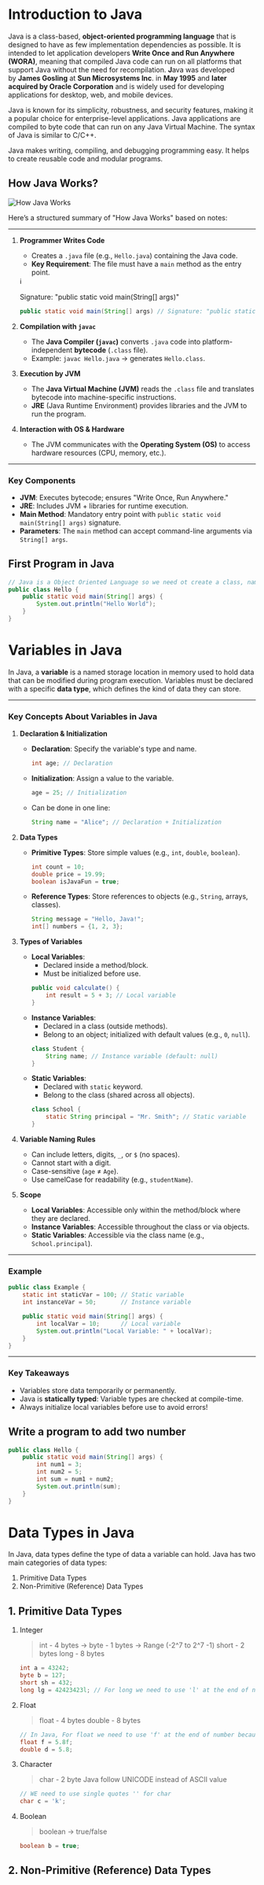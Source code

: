 # Introduction to Java

Java is a class-based, **object-oriented programming language** that is designed to have as few implementation dependencies as possible. It is intended to let application developers **Write Once and Run Anywhere (WORA)**, meaning that compiled Java code can run on all platforms that support Java without the need for recompilation.
**J**ava was developed by **James Gosling** at **Sun Microsystems Inc**. in **May 1995** and **later acquired by Oracle Corporation** and is widely used for developing applications for desktop, web, and mobile devices.

Java is known for its simplicity, robustness, and security features, making it a popular choice for enterprise-level applications. Java applications are compiled to byte code that can run on any Java Virtual Machine. The syntax of Java is similar to C/C++.

Java makes writing, compiling, and debugging programming easy. It helps to create reusable code and modular programs.

## How Java Works?

![How Java Works](/assets/image.png)

Here’s a structured summary of "How Java Works" based on notes:

---

1. **Programmer Writes Code**

   - Creates a `.java` file (e.g., `Hello.java`) containing the Java code.
   - **Key Requirement**: The file must have a `main` method as the entry point.

   <aside>
   ℹ️

   Signature: "public static void main(String[] args)"

   </aside>

   ```java
   public static void main(String[] args) // Signature: "public static void main(String[] args)"
   ```

2. **Compilation with `javac`**
   - The **Java Compiler (`javac`)** converts `.java` code into platform-independent **bytecode** (`.class` file).
   - Example: `javac Hello.java` → generates `Hello.class`.
3. **Execution by JVM**
   - The **Java Virtual Machine (JVM)** reads the `.class` file and translates bytecode into machine-specific instructions.
   - **JRE** (Java Runtime Environment) provides libraries and the JVM to run the program.
4. **Interaction with OS & Hardware**
   - The JVM communicates with the **Operating System (OS)** to access hardware resources (CPU, memory, etc.).

---

### **Key Components**

- **JVM**: Executes bytecode; ensures "Write Once, Run Anywhere."
- **JRE**: Includes JVM + libraries for runtime execution.
- **Main Method**: Mandatory entry point with `public static void main(String[] args)` signature.
- **Parameters**: The `main` method can accept command-line arguments via `String[] args`.

## First Program in Java

```java
// Java is a Object Oriented Language so we need ot create a class, name can be anything
public class Hello {
    public static void main(String[] args) {
        System.out.println("Hello World");
    }
}
```

# **Variables in Java**

In Java, a **variable** is a named storage location in memory used to hold data that can be modified during program execution. Variables must be declared with a specific **data type**, which defines the kind of data they can store.

---

### **Key Concepts About Variables in Java**

1. **Declaration & Initialization**

   - **Declaration**: Specify the variable's type and name.

     ```java
     int age; // Declaration

     ```

   - **Initialization**: Assign a value to the variable.

     ```java
     age = 25; // Initialization

     ```

   - Can be done in one line:
     ```java
     String name = "Alice"; // Declaration + Initialization
     ```

2. **Data Types**
   - **Primitive Types**: Store simple values (e.g., `int`, `double`, `boolean`).
     ```java
     int count = 10;
     double price = 19.99;
     boolean isJavaFun = true;
     ```
   - **Reference Types**: Store references to objects (e.g., `String`, arrays, classes).
     ```java
     String message = "Hello, Java!";
     int[] numbers = {1, 2, 3};
     ```
3. **Types of Variables**
   - **Local Variables**:
     - Declared inside a method/block.
     - Must be initialized before use.
     ```java
     public void calculate() {
         int result = 5 + 3; // Local variable
     }
     ```
   - **Instance Variables**:
     - Declared in a class (outside methods).
     - Belong to an object; initialized with default values (e.g., `0`, `null`).
     ```java
     class Student {
         String name; // Instance variable (default: null)
     }
     ```
   - **Static Variables**:
     - Declared with `static` keyword.
     - Belong to the class (shared across all objects).
     ```java
     class School {
         static String principal = "Mr. Smith"; // Static variable
     }
     ```
4. **Variable Naming Rules**
   - Can include letters, digits, `_`, or `$` (no spaces).
   - Cannot start with a digit.
   - Case-sensitive (`age` ≠ `Age`).
   - Use camelCase for readability (e.g., `studentName`).
5. **Scope**
   - **Local Variables**: Accessible only within the method/block where they are declared.
   - **Instance Variables**: Accessible throughout the class or via objects.
   - **Static Variables**: Accessible via the class name (e.g., `School.principal`).

---

### **Example**

```java
public class Example {
    static int staticVar = 100; // Static variable
    int instanceVar = 50;       // Instance variable

    public static void main(String[] args) {
        int localVar = 10;      // Local variable
        System.out.println("Local Variable: " + localVar);
    }
}
```

---

### **Key Takeaways**

- Variables store data temporarily or permanently.
- Java is **statically typed**: Variable types are checked at compile-time.
- Always initialize local variables before use to avoid errors!

## Write a program to add two number

```java
public class Hello {
    public static void main(String[] args) {
        int num1 = 3;
        int num2 = 5;
        int sum = num1 + num2;
        System.out.println(sum);
    }
}
```

# **Data Types in Java**

In Java, data types define the type of data a variable can hold. Java has two main categories of data types:

1. Primitive Data Types
2. Non-Primitive (Reference) Data Types

## 1. Primitive Data Types

1. Integer

   > int - 4 bytes →
   > byte - 1 bytes → Range (-2^7 to 2^7 -1)
   > short - 2 bytes
   > long - 8 bytes

   ```java
   int a = 43242;
   byte b = 127;
   short sh = 432;
   long lg = 42423423l; // For long we need to use 'l' at the end of number
   ```

2. Float

   > float - 4 bytes
   > double - 8 bytes

   ```java
   // In Java, For float we need to use 'f' at the end of number because by default every decimal value is double in java.
   float f = 5.8f;
   double d = 5.8;
   ```

3. Character

   > char - 2 byte
   > Java follow UNICODE instead of ASCII value

   ```java
   // WE need to use single quotes '' for char
   char c = 'k';
   ```

4. Boolean

   > boolean → true/false

   ```java
   boolean b = true;
   ```

## 2. Non-Primitive (Reference) Data Types
